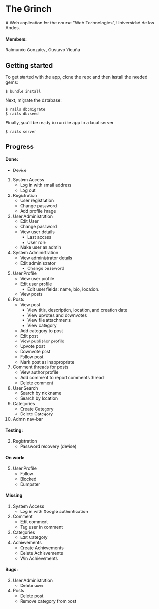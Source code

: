 # The Grinch
A Web application for the course "Web Technologies", Universidad de los Andes.
#### Members:
Raimundo Gonzalez,
Gustavo Vicuña
## Getting started

To get started with the app, clone the repo and then install the needed gems:

```
$ bundle install
```

Next, migrate the database:

```
$ rails db:migrate
$ rails db:seed
```

Finally, you'll be ready to run the app in a local server:

```
$ rails server
```
## Progress
#### Done:
* Devise
1. System Access
    * Log in with email address
    * Log out
2. Registration
    * User registration
    * Change password
    * Add profile image
3. User Administration
    * Edit User
    * Change password
    * View user details
        * Last access
        * User role
    * Make user an admin
4. System Administration
    * View administrator details
    * Edit administrator
        * Change password
5. User Profile
    * View user profile
    * Edit user profile
       * Edit user fields: name, bio, location.
    * View posts
6. Posts
    * View post
        * View title, description, location, and creation date
        * View upvotes and downvotes
        * View file attachments
        * View category
    * Add category to post
    * Edit post
    * View publisher profile
    * Upvote post
    * Downvote post
    * Follow post
    * Mark post as inappropriate
7. Comment threads for posts
    * View author profile
    * Add comment to report comments thread
    * Delete comment
8. User Search
    * Search by nickname
    * Search by location
9. Categories
    * Create Category
    * Delete Category
11. Admin nav-bar
#### Testing:
2. Registration
    * Password recovery (devise)
#### On work:
5. User Profile
	* Follow
	* Blocked
	* Dumpster
#### Missing:
1. System Access
    * Log in with Google authentication
7. Comment
    * Edit comment
    * Tag user in comment
9. Categories
    * Edit Category
10. Achievements
    * Create Achievements
    * Delete Achievements
    * Win Achievements
#### Bugs:
3. User Administration
    * Delete user
6. Posts 
    * Delete post
    * Remove category from post